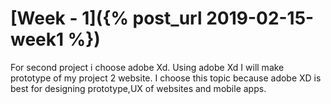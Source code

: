 
# [Week - 1]({% post_url 2019-02-15-week1 %})

For second project i choose adobe Xd. Using adobe Xd I will make prototype of my project 2 website. I choose this topic because adobe XD is best for designing prototype,UX of websites and mobile apps.
